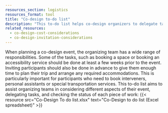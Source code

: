 ```yaml
---
resources_section: logistics
resources_format: tool
title: "Co-design to-do list"
description: "This to-do list helps co-design organizers to delegate tasks and track progress."
related_resources:
  - co-design-cost-considerations
  - co-design-invitation-considerations
---
```


When planning a co-design event, the organizing team has a wide range of responsibilities. Some of the tasks, such as booking a space or booking an accessibility service should be done at least a few weeks prior to the event. Inviting participants should also be done in advance to give them enough time to plan their trip and arrange any required accommodations. This is particularly important for participants who need to book interveners, personal assistants or special transportation services. This to-do list aims to assist organizing teams in considering  different aspects of their event, delegating tasks, and checking the status of each piece of work: {{< resource src="Co-Design To do list.xlsx" text="Co-Design to do list (Excel spreadsheet)" >}}